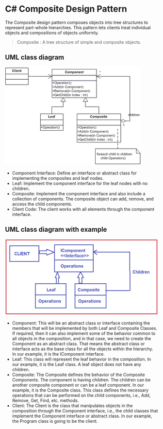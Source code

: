 # C# Composite Design Pattern
The Composite design pattern composes objects into tree structures to represent part-whole hierarchies. This pattern lets clients treat individual objects and compositions of objects uniformly. <br>
>Composite : A tree structure of simple and composite objects.<br>

## UML class diagram
![UML or Class Diagram ](Composite_UML.webp)
* Component Interface: Define an interface or abstract class for implementing the composites and leaf nodes.
* Leaf: Implement the component interface for the leaf nodes with no children.
* Composite: Implement the component interface and also include a collection of components. The composite object can add, remove, and access the child components.
* Client Code: The client works with all elements through the component interface.

## UML class diagram with example
![UML or Class Diagram with example](CompositeExample_UML.webp)
* Component: This will be an abstract class or interface containing the members that will be implemented by both Leaf and Composite Classes. If required, then it can also implement some of the behavior common to all objects in the composition, and in that case, we need to create the Component as an abstract class. That means the abstract class or interface acts as the base class for all the objects within the hierarchy. In our example, it is the IComponent interface.
* Leaf: This class will represent the leaf behavior in the composition. In our example, it is the Leaf class. A leaf object does not have any children.
* Composite: The Composite defines the behavior of the Composite Components. The component is having children. The children can be another composite component or can be a leaf component. In our example, it is the Composite class. This class defines the necessary operations that can be performed on the child components, i.e., Add, Remove, Get, Find, etc. methods.
* Client: The Client is the class that manipulates objects in the composition through the Component interface, i.e., the child classes that implement the Component interface or abstract class. In our example, the Program class is going to be the client.